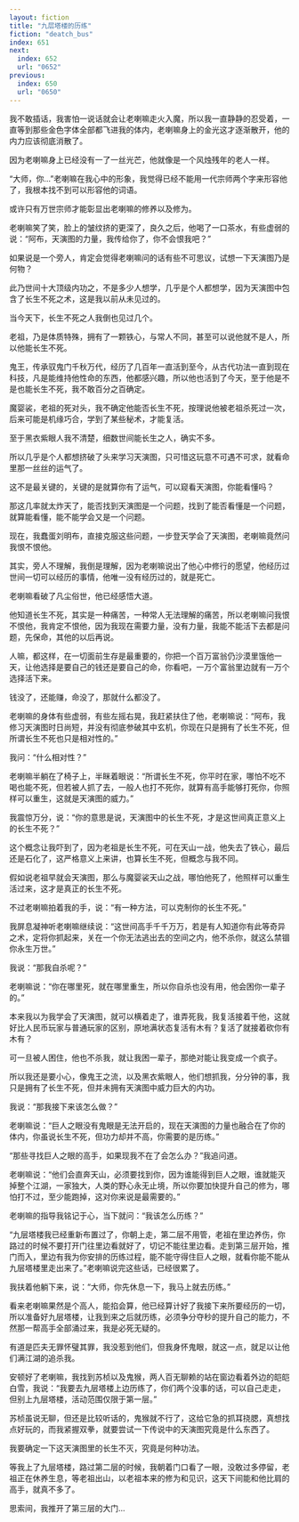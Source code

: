```yaml
---
layout: fiction
title: "九层塔楼的历练"
fiction: "deatch_bus"
index: 651
next:
  index: 652
  url: "0652"
previous:
  index: 650
  url: "0650"
---
```

我不敢插话，我害怕一说话就会让老喇嘛走火入魔，所以我一直静静的忍受着，一直等到那些金色字体全部都飞进我的体内，老喇嘛身上的金光这才逐渐散开，他的内力应该彻底消散了。

因为老喇嘛身上已经没有一了一丝光芒，他就像是一个风烛残年的老人一样。

“大师，你...”老喇嘛在我心中的形象，我觉得已经不能用一代宗师两个字来形容他了，我根本找不到可以形容他的词语。

或许只有万世宗师才能彰显出老喇嘛的修养以及修为。

老喇嘛笑了笑，脸上的皱纹挤的更深了，良久之后，他喝了一口茶水，有些虚弱的说：“阿布，天演图的力量，我传给你了，你不会恨我吧？”

如果说是一个旁人，肯定会觉得老喇嘛问的话有些不可思议，试想一下天演图乃是何物？

此乃世间十大顶级内功之，不是多少人想学，几乎是个人都想学，因为天演图中包含了长生不死之术，这是我以前从未见过的。

当今天下，长生不死之人我倒也见过几个。

老祖，乃是体质特殊，拥有了一颗铁心，与常人不同，甚至可以说他就不是人，所以他能长生不死。

鬼王，传承驭鬼门千秋万代，经历了几百年一直活到至今，从古代功法一直到现在科技，凡是能维持他性命的东西，他都感兴趣，所以他也活到了今天，至于他是不是也能长生不死，我不敢百分之百确定。

魔婴裟，老祖的死对头，我不确定他能否长生不死，按理说他被老祖杀死过一次，后来可能是机缘巧合，学到了某些秘术，才能复活。

至于黑衣紫眼人我不清楚，细数世间能长生之人，确实不多。

所以几乎是个人都想挤破了头来学习天演图，只可惜这玩意不可遇不可求，就看命里那一丝丝的运气了。

这不是最关键的，关键的是就算你有了运气，可以窥看天演图，你能看懂吗？

那这几率就太炸天了，能否找到天演图是一个问题，找到了能否看懂是一个问题，就算能看懂，能不能学会又是一个问题。

现在，我蠢蛋刘明布，直接克服这些问题，一步登天学会了天演图，老喇嘛竟然问我恨不恨他。

其实，旁人不理解，我倒是理解，因为老喇嘛说出了他心中修行的愿望，他经历过世间一切可以经历的事情，他唯一没有经历过的，就是死亡。

老喇嘛看破了凡尘俗世，他已经感悟大道。

他知道长生不死，其实是一种痛苦，一种常人无法理解的痛苦，所以老喇嘛问我恨不恨他，我肯定不恨他，因为我现在需要力量，没有力量，我能不能活下去都是问题，先保命，其他的以后再说。

人嘛，都这样，在一切面前生存是最重要的，你把一个百万富翁仍沙漠里饿他一天，让他选择是要自己的钱还是要自己的命，你看吧，一万个富翁里边就有一万个选择活下来。

钱没了，还能赚，命没了，那就什么都没了。

老喇嘛的身体有些虚弱，有些左摇右晃，我赶紧扶住了他，老喇嘛说：“阿布，我修习天演图时日尚短，并没有彻底参破其中玄机，你现在只是拥有了长生不死，但所谓长生不死也只是相对性的。”

我问：“什么相对性？”

老喇嘛半躺在了椅子上，半眯着眼说：“所谓长生不死，你平时在家，哪怕不吃不喝也能不死，但若被人抓了去，一般人也打不死你，就算有高手能够打死你，你照样可以重生，这就是天演图的威力。”

我震惊万分，说：“你的意思是说，天演图中的长生不死，才是这世间真正意义上的长生不死？”

这个概念让我吓到了，因为老祖是长生不死，可在天山一战，他失去了铁心，最后还是石化了，这严格意义上来讲，也算长生不死，但概念与我不同。

假如说老祖早就会天演图，那么与魔婴裟天山之战，哪怕他死了，他照样可以重生活过来，这才是真正的长生不死。

不过老喇嘛拍着我的手，说：“有一种方法，可以克制你的长生不死。”

我屏息凝神听老喇嘛继续说：“这世间高手千千万万，若是有人知道你有此等奇异之术，定将你抓起来，关在一个你无法逃出去的空间之内，他不杀你，就这么禁锢你永生万世。”

我说：“那我自杀呢？”

老喇嘛说：“你在哪里死，就在哪里重生，所以你自杀也没有用，他会困你一辈子的。”

本来我以为我学会了天演图，就可以横着走了，谁弄死我，我复活接着干他，这就好比人民币玩家与普通玩家的区别，原地满状态复活有木有？复活了就接着砍你有木有？

可一旦被人困住，他也不杀我，就让我困一辈子，那绝对能让我变成一个疯子。

所以我还是要小心，像鬼王之流，以及黑衣紫眼人，他们想抓我，分分钟的事，我只是拥有了长生不死，但并未拥有天演图中威力巨大的内功。

我说：“那我接下来该怎么做？”

老喇嘛说：“巨人之眼没有鬼眼是无法开启的，现在天演图的力量也融合在了你的体内，你虽说长生不死，但功力却并不高，你需要的是历练。”

“那些寻找巨人之眼的高手，如果现我不在了会怎么办？”我追问道。

老喇嘛说：“他们会直奔天山，必须要找到你，因为谁能得到巨人之眼，谁就能灭掉整个江湖，一家独大，人类的野心永无止境，所以你要加快提升自己的修为，哪怕打不过，至少能跑掉，这对你来说是最需要的。”

老喇嘛的指导我铭记于心，当下就问：“我该怎么历练？”

“九层塔楼我已经重新布置过了，你朝上走，第二层不用管，老祖在里边养伤，你路过的时候不要打开门往里边看就好了，切记不能往里边看。走到第三层开始，推门而入，里边有我为你安排的历练过程，能不能守得住巨人之眼，就看你能不能从九层塔楼里走出来了。”老喇嘛说完这些话，已经很累了。

我扶着他躺下来，说：“大师，你先休息一下，我马上就去历练。”

看来老喇嘛果然是个高人，能掐会算，他已经算计好了我接下来所要经历的一切，所以准备好九层塔楼，让我到来之后就历练，必须争分夺秒的提升自己的能力，不然那一帮高手全部涌过来，我是必死无疑的。

有道是匹夫无罪怀璧其罪，我没惹到他们，但我身怀鬼眼，就这一点，就足以让他们满江湖的追杀我。

安顿好了老喇嘛，我找到苏桢以及鬼猴，两人百无聊赖的站在窗边看着外边的皑皑白雪，我说：“我要去九层塔楼上边历练了，你们两个没事的话，可以自己走走，但别上九层塔楼，活动范围仅限于第一层。”

苏桢虽说无聊，但还是比较听话的，鬼猴就不行了，这给它急的抓耳挠腮，真想找点好玩的，而我紧握双拳，就要尝试一下传说中的天演图究竟是什么东西了。

我要确定一下这天演图里的长生不灭，究竟是何种功法。

等我上了九层塔楼，路过第二层的时候，我朝着门口看了一眼，没敢过多停留，老祖正在休养生息，等老祖出山，以老祖本来的修为和见识，这天下间能和他比肩的高手，就真不多了。

思索间，我推开了第三层的大门...